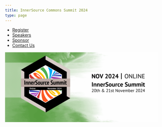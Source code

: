 ```yaml
---
title: InnerSource Commons Summit 2024
type: page
---
```

<nav class="navbar navbar-expand-lg navbar-light bg-transparent mb-0">
    <div class="collapse navbar-collapse text-center mb-0" id="navigation">
        <ul class="navbar navbar-nav mx-auto mb-0">
            <li class="nav-item">
                <a class="nav-link" href="https://www.eventbrite.com/e/innersource-summit-2024-tickets-943448669367">Register</a>
            </li>
            <li class="nav-item">
                <a class="nav-link" href="https://innersourcecommons.org/events/isc-2024/">Speakers</a>
            </li>
            <li class="nav-item">
                <a class="nav-link" href="https://innersourcecommons.org/events/isc-2024/">Sponsor</a>
            </li>
            <li class="nav-item">
                <a class="nav-link" href="https://innersourcecommons.org/about/contact/">Contact Us</a>
            </li>
        </ul>
    </div>
</nav>
<img src="/images/events/summit-2024.png"></img>